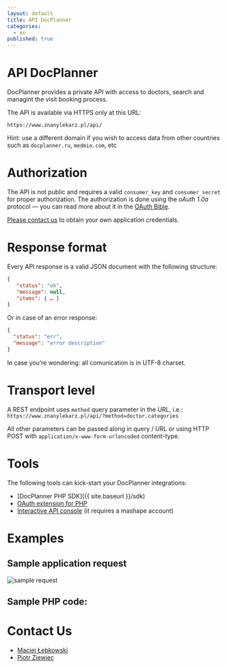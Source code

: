 ```yaml
---
layout: default
title: API DocPlanner
categories: 
  - en
published: true
---
```


API DocPlanner
==============

DocPlanner provides a private API with access to doctors, search and managint the visit booking process.

The API is available via HTTPS only at this URL:

    https://www.znanylekarz.pl/api/

Hint: use a different domain if you wish to access data from other countries such as `docplanner.ru`, `medmio.com`, etc

Authorization
=============

The API is not public and requires a valid `consumer_key` and `consumer_secret` for proper authorization. The authorization is done using the *oAuth 1.0a* protocol — you can read more about it in the [OAuth Bible](http://oauthbible.com/).

[Please contact us](#contact-us) to obtain your own application credentials.

Response format
===============

Every API response is a valid JSON document with the following structure:

```json
{
   "status": "ok",
   "message": null,
   "items": { … }
}
```

Or in case of an error response:

```json
{ 
  "status": "err",
  "message": "error description"
}
```

In case you’re wondering: all comunication is in UTF-8 charset.

Transport level
===============

A REST endpoint uses `method` query parameter in the URL, i.e.: `https://www.znanylekarz.pl/api/?method=doctor.categories`
   
   All other parameters can be passed along in query / URL or using HTTP POST with `application/x-www-form-urlencoded` content-type.
   
Tools
=====

The following tools can kick-start your DocPlanner integrations:

 * [DocPlanner PHP SDK]({{ site.baseurl }}/sdk)
 * [OAuth extension for PHP](http://php.net/oauth)
 * [Interactive API console][mashape] (it requires a mashape account)

Examples
========

Sample application request
--------------------------

![sample request](http://note.io/1atrZQv)

Sample PHP code:
----------------

<script src="https://gist.github.com/mlebkowski/5047385.js"></script>

Contact Us
==========

 * [Maciej Łebkowski](mailto:maciej.lebkowski@docplanner.com)
 * [Piotr Ziewiec](mailto:piotr.ziewiec@docplanner.com)

[mashape]: https://www.mashape.com/mlebkowski/docplanner
